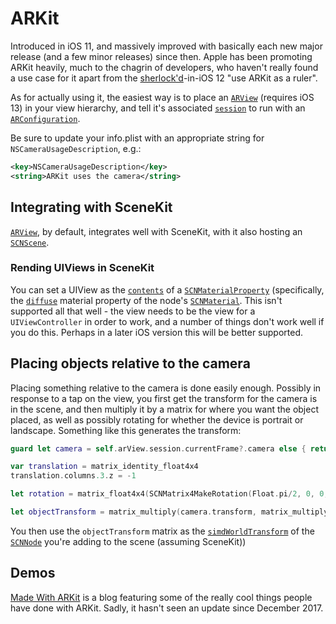 # ARKit

Introduced in iOS 11, and massively improved with basically each new major release (and a few minor releases) since then. Apple has been promoting ARKit heavily, much to the chagrin of developers, who haven't really found a use case for it apart from the [sherlock'd](https://en.wikipedia.org/wiki/Sherlock_(software)#Sherlocked_as_a_term)-in-iOS 12 "use ARKit as a ruler".

As for actually using it, the easiest way is to place an [`ARView`](https://developer.apple.com/documentation/realitykit/arview) (requires iOS 13) in your view hierarchy, and tell it's associated [`session`](https://developer.apple.com/documentation/arkit/arsession) to run with an [`ARConfiguration`](https://developer.apple.com/documentation/arkit/arconfiguration).

Be sure to update your info.plist with an appropriate string for `NSCameraUsageDescription`, e.g.:

```xml
<key>NSCameraUsageDescription</key>
<string>ARKit uses the camera</string>
```

## Integrating with SceneKit

[`ARView`](https://developer.apple.com/documentation/realitykit/arview), by default, integrates well with SceneKit, with it also hosting an [`SCNScene`](https://developer.apple.com/documentation/scenekit/scnscene).

### Rending UIViews in SceneKit

You can set a UIView as the [`contents`](https://developer.apple.com/documentation/scenekit/scnmaterialproperty/1395372-contents) of a [`SCNMaterialProperty`](https://developer.apple.com/documentation/scenekit/scnmaterialproperty) (specifically, the [`diffuse`](https://developer.apple.com/documentation/scenekit/scnmaterial/1462589-diffuse) material property of the node's [`SCNMaterial`](https://developer.apple.com/documentation/scenekit/scnmaterial). This isn't supported all that well - the view needs to be the view for a `UIViewController` in order to work, and a number of things don't work well if you do this. Perhaps in a later iOS version this will be better supported.

## Placing objects relative to the camera

Placing something relative to the camera is done easily enough. Possibly in response to a tap on the view, you first get the transform for the camera is in the scene, and then multiply it by a matrix for where you want the object placed, as well as possibly rotating for whether the device is portrait or landscape. Something like this generates the transform:

```swift
guard let camera = self.arView.session.currentFrame?.camera else { return }

var translation = matrix_identity_float4x4
translation.columns.3.z = -1

let rotation = matrix_float4x4(SCNMatrix4MakeRotation(Float.pi/2, 0, 0, 1))

let objectTransform = matrix_multiply(camera.transform, matrix_multiply(translation, rotation))
```

You then use the `objectTransform` matrix as the [`simdWorldTransform`](https://developer.apple.com/documentation/scenekit/scnnode/2881868-simdworldtransform) of the [`SCNNode`](https://developer.apple.com/documentation/scenekit/scnnode) you're adding to the scene (assuming SceneKit))

## Demos

[Made With ARKit](https://www.madewitharkit.com) is a blog featuring some of the really cool things people have done with ARKit. Sadly, it hasn't seen an update since December 2017.
